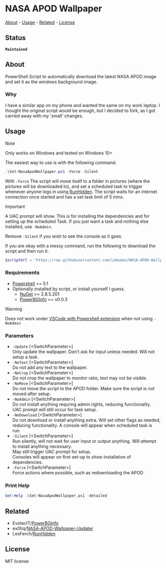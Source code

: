 <!-- TITLE: NASA APOD Wallpaper -->
<!-- KEYWORDS: Wallpaper  -->
<!-- LANGUAGES: PowerShell -->

# NASA APOD Wallpaper

[About](#about) - [Usage](#usage) - [Related](#related) - [License](#license)

## Status

<!-- STATUS -->
**`Maintained`**

## About
<!-- DESCRIPTION START -->
PowerShell Script to automatically download the latest NASA APOD image and set it as the windows background image.
<!-- DESCRIPTION END -->

### Why

I have a similar app on my phone and wanted the same on my work laptop. I thought the original script would be enough, but I decided to fork, as I got carried away with my 'small' changes.

## Usage

> [!NOTE]
> Only works on Windows and tested on Windows 10+

The easiest way to use is with the following command.

```ps1
.\Set-NasaApodWallpaper.ps1 -Force -Silent
```

With `-Force` The script will move itself to a folder in pictures (where the pictures will be downloaded to), and set a scheduled task to trigger whenever anyone logs in using [RunHidden](https://github.com/LesFerch/RunHidden). The script waits for an internet connection once started and has a set task limit of 5 mins.

> [!IMPORTANT]
> A UAC prompt will show. This is for installing the dependencies and for setting up the scheduled Task. If you just want a task and nothing else installed, use `-NoAdmin`.

Remove `-Silent` if you wish to see the console as it goes.

If you are okay with a messy command, run the following to download the script and then run it.

```ps1
$scriptUrl = 'https://raw.githubusercontent.com/LeHuman/NASA-APOD-Wallpaper/main/Set-NasaApodWallpaper.ps1'; $tempScript = "$env:TEMP\Set-NasaApodWallpaper.ps1"; Invoke-WebRequest -Uri $scriptUrl -OutFile $tempScript; powershell -ExecutionPolicy Bypass -File $tempScript -Force -Silent
```

### Requirements

- [Powershell](https://microsoft.com/PowerShell) >= 5.1
- Optionally installed by script, or install yourself I guess.
  - [NuGet](https://www.nuget.org/downloads) >= 2.8.5.201
  - [PowerBGInfo](https://github.com/EvotecIT/PowerBGInfo) >= v0.0.3

> [!WARNING]
> Does not work under [VSCode with Powershell extension](https://github.com/EvotecIT/PowerBGInfo?tab=readme-ov-file#known-issues) when *not* using `-NoAdmin`

### Parameters

- `-Update` [\<SwitchParameter\>]\
Only update the wallpaper. Don't ask for input unless needed. Will not setup a task.
- `-NoText` [\<SwitchParameter\>]\
Do not add any text to the wallpaper.
- `-NoCrop` [\<SwitchParameter\>]\
Do not crop the wallpaper to monitor ratio, text may not be visible.
- `-NoMove` [\<SwitchParameter\>]\
Do not move the script to the APOD folder. Make sure the script is not moved after setup.
- `-NoAdmin` [\<SwitchParameter\>]\
Do not install anything requring admin rights, reducing functionality. UAC prompt will still occur for task setup.
- `-NoDownload` [\<SwitchParameter\>]\
Do not download or install anything extra. Will set other flags as needed, reducing functionality.
        A console will appear when scheduled task is run.
- `-Silent` [\<SwitchParameter\>]\
Run silently, will not wait for user input or output anything. Will attempt to install anything necessary.\
May still trigger UAC prompt for setup.\
Consoles will appear on first set-up to show installation of dependencies.
- `-Force` [\<SwitchParameter\>]\
Force actions where possible, such as redownloading the APOD

### Print Help

```ps1
Get-Help .\Set-NasaApodWallpaper.ps1 -detailed
```

## Related

- EvotecIT/[PowerBGInfo](https://github.com/EvotecIT/PowerBGInfo)
- ex0tiq/[NASA-APOD-Wallpaper-Updater](https://github.com/ex0tiq/NASA-APOD-Wallpaper-Updater)
- LesFerch/[RunHidden](https://github.com/LesFerch/RunHidden)

## License

MIT license
